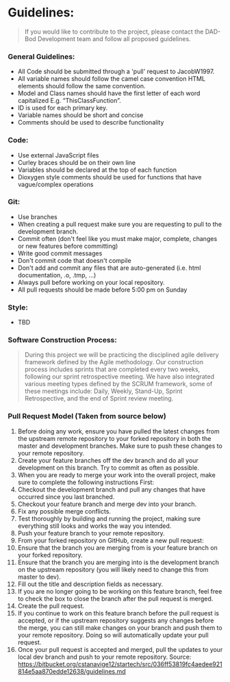 # Guidelines:
> If you would like to contribute to the project, please contact the DAD-Bod Development team and follow all proposed guidelines.

### General Guidelines:
-	All Code should be submitted through a 'pull' request to JacobW1997.
-	All variable names should follow the camel case convention HTML elements should follow the same convention.
-	Model and Class names should have the first letter of each word capitalized E.g. “ThisClassFunction”.
-	ID is used for each primary key.
-	Variable names should be short and concise
-	Comments should be used to describe functionality

### Code:
-	Use external JavaScript files
-	Curley braces should be on their own line
-	Variables should be declared at the top of each function
-	Dioxygen style comments should be used for functions that have vague/complex operations
### Git:
-	Use branches
-	When creating a pull request make sure you are requesting to pull to the development branch.
-	Commit often (don't feel like you must make major, complete, changes or new features before committing)
-	Write good commit messages
-	Don't commit code that doesn't compile
-	Don't add and commit any files that are auto-generated (i.e. html documentation, .o, .tmp, ...)
-	Always pull before working on your local repository.
-	All pull requests should be made before 5:00 pm on Sunday

### Style:
-	TBD
### Software Construction Process:
> During this project we will be practicing the disciplined agile delivery framework defined by the Agile methodology. Our construction process includes sprints that are completed every two weeks, following our sprint retrospective meeting. We have also integrated various meeting types defined by the SCRUM framework, some of these meetings include: Daily, Weekly, Stand-Up, Sprint Retrospective, and the end of Sprint review meeting.   

### Pull Request Model (Taken from source below)
1.	Before doing any work, ensure you have pulled the latest changes from the upstream remote repository to your forked repository in both the master and development branches. Make sure to push these changes to your remote repository.
2.	Create your feature branches off the dev branch and do all your development on this branch. Try to commit as often as possible. 
3.	When you are ready to merge your work into the overall project, make sure to complete the following instructions First: 
1.	Checkout the development branch and pull any changes that have occurred since you last branched.
2.	Checkout your feature branch and merge dev into your branch.
3.	Fix any possible merge conflicts.
4.	Test thoroughly by building and running the project, making sure everything still looks and works the way you intended.
4.	Push your feature branch to your remote repository.
5.	From your forked repository on GitHub, create a new pull request:
1.	Ensure that the branch you are merging from is your feature branch on your forked repository.
2.	Ensure that the branch you are merging into is the development branch on the upstream repository (you will likely need to change this from master to dev).
3.	Fill out the title and description fields as necessary.
4.	If you are no longer going to be working on this feature branch, feel free to check the box to close the branch after the pull request is merged.
5.	Create the pull request.
6.	If you continue to work on this feature branch before the pull request is accepted, or if the upstream repository suggests any changes before the merge, you can still make changes on your branch and push them to your remote repository. Doing so will automatically update your pull request.
7.	Once your pull request is accepted and merged, pull the updates to your local dev branch and push to your remote repository.
Source: https://bitbucket.org/cstanavige12/startech/src/036ff53819fc4aedee921814e5aa870edde12638/guidelines.md

